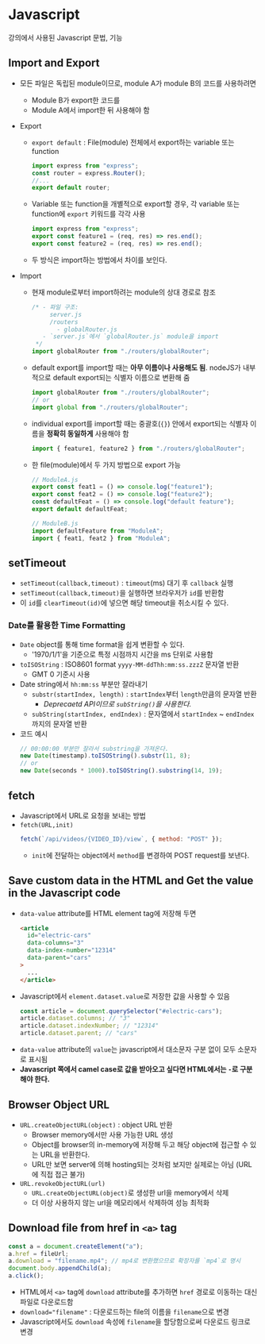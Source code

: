 # Javascript

강의에서 사용된 Javascript 문법, 기능

## Import and Export

- 모든 파일은 독립된 module이므로, module A가 module B의 코드를 사용하려면
  - Module B가 export한 코드를
  - Module A에서 import한 뒤 사용해야 함
- Export
  - `export default` : File(module) 전체에서 export하는 variable 또는 function
    ```javascript
    import express from "express";
    const router = express.Router();
    //...
    export default router;
    ```
  - Variable 또는 function을 개별적으로 export할 경우, 각 variable 또는 function에 `export` 키워드를 각각 사용
    ```javascript
    import express from "express";
    export const feature1 = (req, res) => res.end();
    export const feature2 = (req, res) => res.end();
    ```
  - 두 방식은 import하는 방법에서 차이를 보인다.
- Import

  - 현재 module로부터 import하려는 module의 상대 경로로 참조
    ```javascript
    /* - 파일 구조:
         server.js
         /routers
           - globalRouter.js
       - `server.js`에서 `globalRouter.js` module을 import
     */
    import globalRouter from "./routers/globalRouter";
    ```
  - default export를 import할 때는 **아무 이름이나 사용해도 됨**. nodeJS가 내부적으로 default export되는 식별자 이름으로 변환해 줌
    ```javascript
    import globalRouter from "./routers/globalRouter";
    // or
    import global from "./routers/globalRouter";
    ```
  - individual export를 import할 때는 중괄호(`{}`) 안에서 export되는 식별자 이름을 **정확히 동일하게** 사용해야 함
    ```javascript
    import { feature1, feature2 } from "./routers/globalRouter";
    ```
  - 한 file(module)에서 두 가지 방법으로 export 가능

    ```javascript
    // ModuleA.js
    export const feat1 = () => console.log("feature1");
    export const feat2 = () => console.log("feature2");
    const defaultFeat = () => console.log("default feature");
    export default defaultFeat;

    // ModuleB.js
    import defaultFeature from "ModuleA";
    import { feat1, feat2 } from "ModuleA";
    ```

## setTimeout

- `setTimeout(callback,timeout)` : `timeout`(ms) 대기 후 `callback` 실행
- `setTimeout(callback,timeout)`을 실행하면 브라우저가 `id`를 반환함
- 이 `id`를 `clearTimeout(id)`에 넣으면 해당 timeout을 취소시킬 수 있다.

### Date를 활용한 Time Formatting

- `Date` object를 통해 time format을 쉽게 변환할 수 있다.
  - '1970/1/1'을 기준으로 특정 시점까지 시간을 ms 단위로 사용함
- `toISOString` : ISO8601 format `yyyy-MM-ddThh:mm:ss.zzzZ` 문자열 반환
  - GMT 0 기준시 사용
- Date string에서 `hh:mm:ss` 부분만 잘라내기
  - `substr(startIndex, length)` : `startIndex`부터 `length`만큼의 문자열 반환
    - _Deprecaetd API이므로 `subString()`을 사용한다._
  - `subString(startIndex, endIndex)` : 문자열에서 `startIndex` ~ `endIndex`까지의 문자열 반환
- 코드 예시
  ```js
  // 00:00:00 부분만 잘라서 substring을 가져온다.
  new Date(timestamp).toISOString().substr(11, 8);
  // or
  new Date(seconds * 1000).toISOString().substring(14, 19);
  ```

## fetch

- Javascript에서 URL로 요청을 보내는 방법
- `fetch(URL,init)`
  ```js
  fetch(`/api/videos/{VIDEO_ID}/view`, { method: "POST" });
  ```
  - `init`에 전달하는 object에서 `method`를 변경하여 POST request를 보낸다.

## Save custom data in the HTML and Get the value in the Javascript code

- `data-value` attribute를 HTML element tag에 저장해 두면
  ```html
  <article
    id="electric-cars"
    data-columns="3"
    data-index-number="12314"
    data-parent="cars"
  >
    ...
  </article>
  ```
- Javascript에서 `element.dataset.value`로 저장한 값을 사용할 수 있음
  ```js
  const article = document.querySelector("#electric-cars");
  article.dataset.columns; // "3"
  article.dataset.indexNumber; // "12314"
  article.dataset.parent; // "cars"
  ```
- `data-value` attribute의 `value`는 javascript에서 대소문자 구분 없이 모두 소문자로 표시됨
- **Javascript 쪽에서 camel case로 값을 받아오고 싶다면 HTML에서는 `-`로 구분해야 한다.**

## Browser Object URL

- `URL.createObjectURL(object)` : object URL 반환
  - Browser memory에서만 사용 가능한 URL 생성
  - Object를 browser의 in-memory에 저장해 두고 해당 object에 접근할 수 있는 URL을 반환한다.
  - URL만 보면 server에 의해 hosting되는 것처럼 보지만 실제로는 아님 (URL에 직접 접근 불가)
- `URL.revokeObjectURL(url)`
  - `URL.createObjectURL(object)`로 생성한 url을 memory에서 삭제
  - 더 이상 사용하지 않는 url을 메모리에서 삭제하여 성능 최적화

## Download file from href in `<a>` tag

```js
const a = document.createElement("a");
a.href = fileUrl;
a.download = "filename.mp4"; // mp4로 변환했으므로 확장자를 `mp4`로 명시
document.body.appendChild(a);
a.click();
```

- HTML에서 `<a>` tag에 `download` attribute를 추가하면 `href` 경로로 이동하는 대신 파일로 다운로드함
- `download="filename"` : 다운로드하는 file의 이름을 `filename`으로 변경
- Javascript에서도 `download` 속성에 `filename`을 할당함으로써 다운로드 링크로 변경

